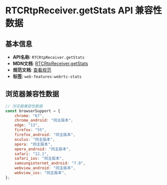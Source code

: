 # RTCRtpReceiver.getStats API 兼容性数据

## 基本信息

- **API名称**: `RTCRtpReceiver.getStats`
- **MDN文档**: [RTCRtpReceiver.getStats](https://developer.mozilla.org/docs/Web/API/RTCRtpReceiver/getStats)
- **规范文档**: [查看规范](https://w3c.github.io/webrtc-pc/#widl-RTCRtpReceiver-getStats-Promise-RTCStatsReport)
- **标签**: `web-features:webrtc-stats`

## 浏览器兼容性数据

```javascript
// 浏览器兼容性数据
const browserSupport = {
    chrome: "67",
    chrome_android: "同主版本",
    edge: "13",
    firefox: "55",
    firefox_android: "同主版本",
    oculus: "同主版本",
    opera: "同主版本",
    opera_android: "同主版本",
    safari: "12.1",
    safari_ios: "同主版本",
    samsunginternet_android: "7.0",
    webview_android: "同主版本",
    webview_ios: "同主版本",
};

```

